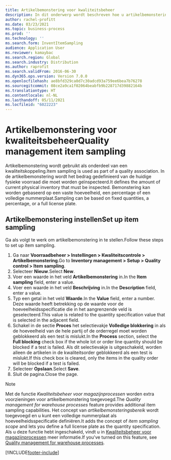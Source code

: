```yaml
---
title: Artikelbemonstering voor kwaliteitsbeheer
description: In dit onderwerp wordt beschreven hoe u artikelbemonstering instelt.
author: rachel-profitt
ms.date: 03/23/2021
ms.topic: business-process
ms.prod: ''
ms.technology: ''
ms.search.form: InventItemSampling
audience: Application User
ms.reviewer: kamaybac
ms.search.region: Global
ms.search.industry: Distribution
ms.author: raprofit
ms.search.validFrom: 2016-06-30
ms.dyn365.ops.version: Version 7.0.0
ms.openlocfilehash: ae8bfd329ca0d7c30adcd93a759ee6bea7b76278
ms.sourcegitcommit: 08ce2a9ca1f02064beabfb9b228717d39882164b
ms.translationtype: HT
ms.contentlocale: nl-NL
ms.lasthandoff: 05/11/2021
ms.locfileid: "6022223"
---
```

# <a name="quality-management-item-sampling"></a><span data-ttu-id="b8a17-103">Artikelbemonstering voor kwaliteitsbeheer</span><span class="sxs-lookup"><span data-stu-id="b8a17-103">Quality management item sampling</span></span>

<span data-ttu-id="b8a17-104">Artikelbemonstering wordt gebruikt als onderdeel van een kwaliteitskoppeling.</span><span class="sxs-lookup"><span data-stu-id="b8a17-104">Item sampling is used as part of a quality association.</span></span> <span data-ttu-id="b8a17-105">In de artikelbemonstering wordt het bedrag gedefinieerd van de huidige fysieke voorraad die moet worden geïnspecteerd.</span><span class="sxs-lookup"><span data-stu-id="b8a17-105">It defines the amount of current physical inventory that must be inspected.</span></span> <span data-ttu-id="b8a17-106">Bemonstering kan worden gebaseerd op een vaste hoeveelheid, een percentage of een volledige nummerplaat.</span><span class="sxs-lookup"><span data-stu-id="b8a17-106">Sampling can be based on fixed quantities, a percentage, or a full license plate.</span></span>

## <a name="set-up-item-sampling"></a><span data-ttu-id="b8a17-107">Artikelbemonstering instellen</span><span class="sxs-lookup"><span data-stu-id="b8a17-107">Set up item sampling</span></span>

<span data-ttu-id="b8a17-108">Ga als volgt te werk om artikelbemonstering in te stellen.</span><span class="sxs-lookup"><span data-stu-id="b8a17-108">Follow these steps to set up item sampling.</span></span>

1. <span data-ttu-id="b8a17-109">Ga naar **Voorraadbeheer \> Instellingen \> Kwaliteitscontrole \> Artikelbemonstering**.</span><span class="sxs-lookup"><span data-stu-id="b8a17-109">Go to **Inventory management \> Setup \> Quality control \> Item sampling**.</span></span>
1. <span data-ttu-id="b8a17-110">Selecteer **Nieuw**.</span><span class="sxs-lookup"><span data-stu-id="b8a17-110">Select **New**.</span></span>
1. <span data-ttu-id="b8a17-111">Voer een waarde in het veld **Artikelbemonstering** in.</span><span class="sxs-lookup"><span data-stu-id="b8a17-111">In the **Item sampling** field, enter a value.</span></span>
1. <span data-ttu-id="b8a17-112">Voer een waarde in het veld **Beschrijving** in.</span><span class="sxs-lookup"><span data-stu-id="b8a17-112">In the **Description** field, enter a value.</span></span>
1. <span data-ttu-id="b8a17-113">Typ een getal in het veld **Waarde**.</span><span class="sxs-lookup"><span data-stu-id="b8a17-113">In the **Value** field, enter a number.</span></span> <span data-ttu-id="b8a17-114">Deze waarde heeft betrekking op de waarde voor de hoeveelheidsspecificatie die in het aangrenzende veld is geselecteerd.</span><span class="sxs-lookup"><span data-stu-id="b8a17-114">This value is related to the quantity specification value that is selected in the adjacent field.</span></span>
1. <span data-ttu-id="b8a17-115">Schakel in de sectie **Proces** het selectievakje **Volledige blokkering** in als de hoeveelheid van de hele partij of de orderregel moet worden geblokkeerd als een test is mislukt.</span><span class="sxs-lookup"><span data-stu-id="b8a17-115">In the **Process** section, select the **Full blocking** check box if the whole lot or order line quantity should be blocked if a test is failed.</span></span> <span data-ttu-id="b8a17-116">Als dit selectievakje is uitgeschakeld, worden alleen de artikelen in de kwaliteitsorder geblokkeerd als een test is mislukt.</span><span class="sxs-lookup"><span data-stu-id="b8a17-116">If this check box is cleared, only the items in the quality order will be blocked if a test is failed.</span></span>
1. <span data-ttu-id="b8a17-117">Selecteer **Opslaan**.</span><span class="sxs-lookup"><span data-stu-id="b8a17-117">Select **Save**.</span></span>
1. <span data-ttu-id="b8a17-118">Sluit de pagina.</span><span class="sxs-lookup"><span data-stu-id="b8a17-118">Close the page.</span></span>

> [!NOTE]
> <span data-ttu-id="b8a17-119">Met de functie *Kwaliteitsbeheer voor magazijnprocessen* worden extra voorzieningen voor artikelbemonstering toegevoegd.</span><span class="sxs-lookup"><span data-stu-id="b8a17-119">The *Quality management for warehouse processes* feature provides additional item sampling capabilities.</span></span> <span data-ttu-id="b8a17-120">Het concept van *artikelbemonsteringsbereik* wordt toegevoegd en u kunt een volledige nummerplaat als hoeveelheidsspecificatie definiëren.</span><span class="sxs-lookup"><span data-stu-id="b8a17-120">It adds the concept of *item sampling scope* and lets you define a full license plate as the quantity specification.</span></span> <span data-ttu-id="b8a17-121">Als u deze functie hebt ingeschakeld, vindt u in [Kwaliteitsbeheer voor magazijnprocessen](quality-management-for-warehouses-processes.md) meer informatie.</span><span class="sxs-lookup"><span data-stu-id="b8a17-121">If you've turned on this feature, see [Quality management for warehouse processes](quality-management-for-warehouses-processes.md).</span></span>

[!INCLUDE[footer-include](../../includes/footer-banner.md)]
